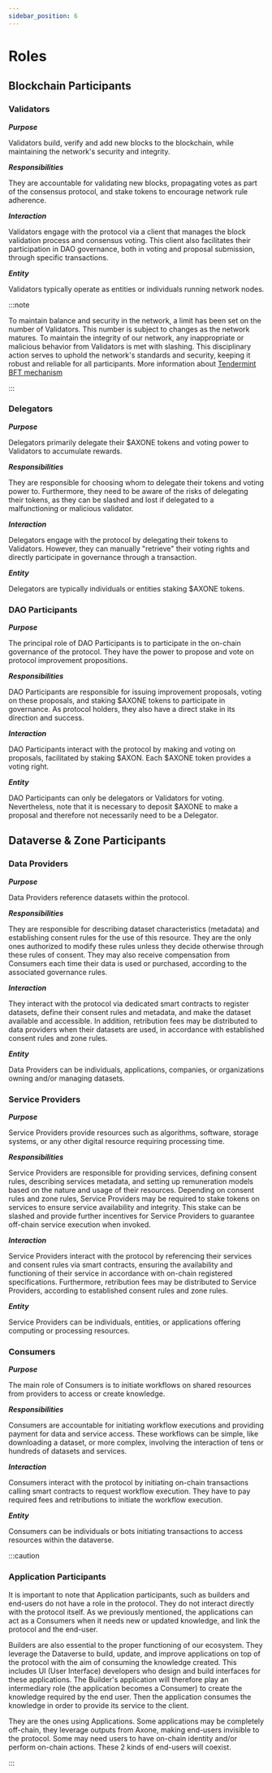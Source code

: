 ```yaml
---
sidebar_position: 6
---
```


# Roles

## Blockchain Participants

### Validators

**_Purpose_**

Validators build, verify and add new blocks to the blockchain, while maintaining the network's security and integrity.

**_Responsibilities_**

They are accountable for validating new blocks, propagating votes as part of the consensus protocol, and stake tokens to encourage network rule adherence.

**_Interaction_**

Validators engage with the protocol via a client that manages the block validation process and consensus voting. This client also facilitates their participation in DAO governance, both in voting and proposal submission, through specific transactions.

**_Entity_**

Validators typically operate as entities or individuals running network nodes.

:::note

To maintain balance and security in the network, a limit has been set on the number of Validators. This number is subject to changes as the network matures.
To maintain the integrity of our network, any inappropriate or malicious behavior from Validators is met with slashing. This disciplinary action serves to uphold the network's standards and security, keeping it robust and reliable for all participants.
More information about [Tendermint BFT mechanism](https://tendermint.com/core/)

:::

### Delegators

**_Purpose_**

Delegators primarily delegate their $AXONE tokens and voting power to Validators to accumulate rewards.

**_Responsibilities_**

They are responsible for choosing whom to delegate their tokens and voting power to. Furthermore, they need to be aware of the risks of delegating their tokens, as they can be slashed and lost if delegated to a malfunctioning or malicious validator.

**_Interaction_**

Delegators engage with the protocol by delegating their tokens to Validators. However, they can manually "retrieve" their voting rights and directly participate in governance through a transaction.

**_Entity_**

Delegators are typically individuals or entities staking $AXONE tokens.

### DAO Participants

**_Purpose_**

The principal role of DAO Participants is to participate in the on-chain governance of the protocol. They have the power to propose and vote on protocol improvement propositions.

**_Responsibilities_**

DAO Participants are responsible for issuing improvement proposals, voting on these proposals, and staking $AXONE tokens to participate in governance. As protocol holders, they also have a direct stake in its direction and success.

**_Interaction_**

DAO Participants interact with the protocol by making and voting on proposals, facilitated by staking $AXON. Each $AXONE token provides a voting right.

**_Entity_**

DAO Participants can only be delegators or Validators for voting. Nevertheless, note that it is necessary to deposit $AXONE to make a proposal and therefore not necessarily need to be a Delegator.

## Dataverse & Zone Participants

### Data Providers

**_Purpose_**

Data Providers reference datasets within the protocol.

**_Responsibilities_**

They are responsible for describing dataset characteristics (metadata) and establishing consent rules for the use of this resource. They are the only ones authorized to modify these rules unless they decide otherwise through these rules of consent. They may also receive compensation from Consumers each time their data is used or purchased, according to the associated governance rules.

**_Interaction_**

They interact with the protocol via dedicated smart contracts to register datasets, define their consent rules and metadata, and make the dataset available and accessible. In addition, retribution fees may be distributed to data providers when their datasets are used, in accordance with established consent rules and zone rules.

**_Entity_**

Data Providers can be individuals, applications, companies, or organizations owning and/or managing datasets.

### Service Providers

**_Purpose_**

Service Providers provide resources such as algorithms, software, storage systems, or any other digital resource requiring processing time.

**_Responsibilities_**

Service Providers are responsible for providing services, defining consent rules, describing services metadata, and setting up remuneration models based on the nature and usage of their resources. Depending on consent rules and zone rules, Service Providers may be required to stake tokens on services to ensure service availability and integrity. This stake can be slashed and provide further incentives for Service Providers to guarantee off-chain service execution when invoked.

**_Interaction_**

Service Providers interact with the protocol by referencing their services and consent rules via smart contracts, ensuring the availability and functioning of their service in accordance with on-chain registered specifications. Furthermore, retribution fees may be distributed to Service Providers, according to established consent rules and zone rules.

**_Entity_**

Service Providers can be individuals, entities, or applications offering computing or processing resources.

### Consumers

**_Purpose_**

The main role of Consumers is to initiate workflows on shared resources from providers to access or create knowledge.

**_Responsibilities_**

Consumers are accountable for initiating workflow executions and providing payment for data and service access. These workflows can be simple, like downloading a dataset, or more complex, involving the interaction of tens or hundreds of datasets and services.

**_Interaction_**

Consumers interact with the protocol by initiating on-chain transactions calling smart contracts to request workflow execution. They have to pay required fees and retributions to initiate the workflow execution.

**_Entity_**

Consumers can be individuals or bots initiating transactions to access resources within the dataverse.

:::caution

### Application Participants

It is important to note that Application participants, such as builders and end-users do not have a role in the protocol. They do not interact directly with the protocol itself. As we previously mentioned, the applications can act as a Consumers when it needs new or updated knowledge, and link the protocol and the end-user.

Builders are also essential to the proper functioning of our ecosystem. They leverage the Dataverse to build, update, and improve applications on top of the protocol with the aim of consuming the knowledge created. This includes UI (User Interface) developers who design and build interfaces for these applications. The Builder's application will therefore play an intermediary role (the application becomes a Consumer) to create the knowledge required by the end user. Then the application consumes the knowledge in order to provide its service to the client.

They are the ones using Applications. Some applications may be completely off-chain, they leverage outputs from Axone, making end-users invisible to the protocol. Some may need users to have on-chain identity and/or perform on-chain actions. These 2 kinds of end-users will coexist.

:::

